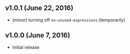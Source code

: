 ## v1.0.1 (June 22, 2016)
- (minor) turning off `no-unused-expressions` (temporarily)

## v1.0.0 (June 7, 2016)
- Initial release
